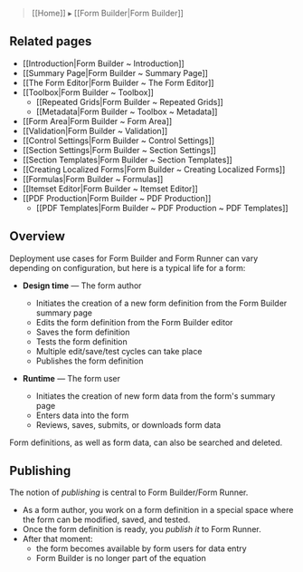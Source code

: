 > [[Home]] ▸ [[Form Builder|Form Builder]]

## Related pages

- [[Introduction|Form Builder ~ Introduction]]
- [[Summary Page|Form Builder ~ Summary Page]]
- [[The Form Editor|Form Builder ~ The Form Editor]]
- [[Toolbox|Form Builder ~ Toolbox]]
    - [[Repeated Grids|Form Builder ~ Repeated Grids]]
    - [[Metadata|Form Builder ~ Toolbox ~ Metadata]]
- [[Form Area|Form Builder ~ Form Area]]
- [[Validation|Form Builder ~ Validation]]
- [[Control Settings|Form Builder ~ Control Settings]]
- [[Section Settings|Form Builder ~ Section Settings]]
- [[Section Templates|Form Builder ~ Section Templates]]
- [[Creating Localized Forms|Form Builder ~ Creating Localized Forms]]
- [[Formulas|Form Builder ~ Formulas]]
- [[Itemset Editor|Form Builder ~ Itemset Editor]]
- [[PDF Production|Form Builder ~ PDF Production]]
    - [[PDF Templates|Form Builder ~ PDF Production ~ PDF Templates]]

## Overview

Deployment use cases for Form Builder and Form Runner can vary depending on configuration, but here is a typical life for a form:

* **Design time** — The form author
    * Initiates the creation of a new form definition from the Form Builder summary page
    * Edits the form definition from the Form Builder editor
    * Saves the form definition
    * Tests the form definition
    * Multiple edit/save/test cycles can take place
    * Publishes the form definition

* **Runtime** — The form user
    * Initiates the creation of new form data from the form's summary page
    * Enters data into the form
    * Reviews, saves, submits, or downloads form data

Form definitions, as well as form data, can also be searched and deleted.

## Publishing

The notion of _publishing_ is central to Form Builder/Form Runner.

* As a form author, you work on a form definition in a special space where the form can be modified, saved, and tested.
* Once the form definition is ready, you _publish it_ to Form Runner.
* After that moment:
    * the form becomes available by form users for data entry
    * Form Builder is no longer part of the equation
